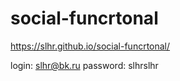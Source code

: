 # social-funcrtonal
https://slhr.github.io/social-funcrtonal/

login: slhr@bk.ru
password: slhrslhr
